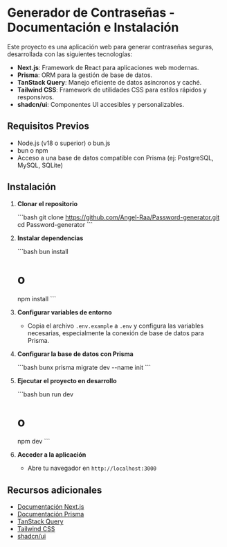 # Generador de Contraseñas - Documentación e Instalación

Este proyecto es una aplicación web para generar contraseñas seguras, desarrollada con las siguientes tecnologías:

- **Next.js**: Framework de React para aplicaciones web modernas.
- **Prisma**: ORM para la gestión de base de datos.
- **TanStack Query**: Manejo eficiente de datos asíncronos y caché.
- **Tailwind CSS**: Framework de utilidades CSS para estilos rápidos y responsivos.
- **shadcn/ui**: Componentes UI accesibles y personalizables.

## Requisitos Previos

- Node.js (v18 o superior) o bun.js
- bun o npm
- Acceso a una base de datos compatible con Prisma (ej: PostgreSQL, MySQL, SQLite)

## Instalación

1. **Clonar el repositorio**

    \`\`\`bash
    git clone https://github.com/Angel-Raa/Password-generator.git
    cd Password-generator
    \`\`\`

2. **Instalar dependencias**

    \`\`\`bash
    bun install
    # o
    npm install
    \`\`\`

3. **Configurar variables de entorno**
    - Copia el archivo `.env.example` a `.env` y configura las variables necesarias, especialmente la conexión de base de datos para Prisma.

4. **Configurar la base de datos con Prisma**

    \`\`\`bash
    bunx prisma migrate dev --name init
    \`\`\`

5. **Ejecutar el proyecto en desarrollo**

    \`\`\`bash
    bun run dev
    # o
    npm dev
    \`\`\`

6. **Acceder a la aplicación**
    - Abre tu navegador en `http://localhost:3000`

## Recursos adicionales

- [Documentación Next.js](https://nextjs.org/docs)
- [Documentación Prisma](https://www.prisma.io/docs/)
- [TanStack Query](https://tanstack.com/query/latest)
- [Tailwind CSS](https://tailwindcss.com/docs)
- [shadcn/ui](https://ui.shadcn.com/docs)
